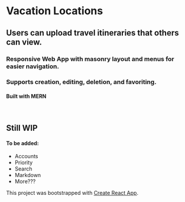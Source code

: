 # Vacation Locations

## Users can upload travel itineraries that others can view.

### Responsive Web App with masonry layout and menus for easier navigation.

### Supports creation, editing, deletion, and favoriting.

#### Built with MERN

<br>

## Still WIP

#### To be added:

- Accounts
- Priority
- Search
- Markdown
- More???

This project was bootstrapped with [Create React App](https://github.com/facebook/create-react-app).
